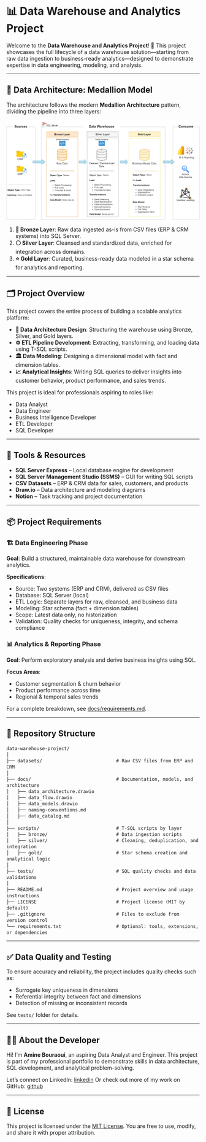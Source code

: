 # 📊 Data Warehouse and Analytics Project

Welcome to the **Data Warehouse and Analytics Project**! 🚀
This project showcases the full lifecycle of a data warehouse solution—starting from raw data ingestion to business-ready analytics—designed to demonstrate expertise in data engineering, modeling, and analysis.

---

## 🧱 Data Architecture: Medallion Model

The architecture follows the modern **Medallion Architecture** pattern, dividing the pipeline into three layers:

![Data Architecture](https://github.com/47664654/sql-data-warehouse-project/blob/main/docs/data_architecture.png)

1. **🔸 Bronze Layer**: Raw data ingested as-is from CSV files (ERP & CRM systems) into SQL Server.
2. **⚪ Silver Layer**: Cleansed and standardized data, enriched for integration across domains.
3. **⭐ Gold Layer**: Curated, business-ready data modeled in a star schema for analytics and reporting.

---

## 🗂️ Project Overview

This project covers the entire process of building a scalable analytics platform:

* **📐 Data Architecture Design**: Structuring the warehouse using Bronze, Silver, and Gold layers.
* **⚙️ ETL Pipeline Development**: Extracting, transforming, and loading data using T-SQL scripts.
* **🏛️ Data Modeling**: Designing a dimensional model with fact and dimension tables.
* **📈 Analytical Insights**: Writing SQL queries to deliver insights into customer behavior, product performance, and sales trends.

This project is ideal for professionals aspiring to roles like:

* Data Analyst
* Data Engineer
* Business Intelligence Developer
* ETL Developer
* SQL Developer

---

## 🧰 Tools & Resources

* **SQL Server Express** – Local database engine for development
* **SQL Server Management Studio (SSMS)** – GUI for writing SQL scripts
* **CSV Datasets** – ERP & CRM data for sales, customers, and products
* **Draw\.io** – Data architecture and modeling diagrams
* **Notion** – Task tracking and project documentation

---

## 📦 Project Requirements

### 🏗️ Data Engineering Phase

**Goal**: Build a structured, maintainable data warehouse for downstream analytics.

**Specifications**:

* Source: Two systems (ERP and CRM), delivered as CSV files
* Database: SQL Server (local)
* ETL Logic: Separate layers for raw, cleansed, and business data
* Modeling: Star schema (fact + dimension tables)
* Scope: Latest data only, no historization
* Validation: Quality checks for uniqueness, integrity, and schema compliance

### 📊 Analytics & Reporting Phase

**Goal**: Perform exploratory analysis and derive business insights using SQL.

**Focus Areas**:

* Customer segmentation & churn behavior
* Product performance across time
* Regional & temporal sales trends

For a complete breakdown, see [docs/requirements.md](https://github.com/47664654/sql-data-warehouse-project/tree/main/docs).

---

## 📁 Repository Structure

```
data-warehouse-project/
│
├── datasets/                           # Raw CSV files from ERP and CRM
│
├── docs/                               # Documentation, models, and architecture
│   ├── data_architecture.drawio
│   ├── data_flow.drawio
│   ├── data_models.drawio
│   ├── naming-conventions.md
│   ├── data_catalog.md
│
├── scripts/                            # T-SQL scripts by layer
│   ├── bronze/                         # Data ingestion scripts
│   ├── silver/                         # Cleaning, deduplication, and integration
│   ├── gold/                           # Star schema creation and analytical logic
│
├── tests/                              # SQL quality checks and data validations
│
├── README.md                           # Project overview and usage instructions
├── LICENSE                             # Project license (MIT by default)
├── .gitignore                          # Files to exclude from version control
└── requirements.txt                    # Optional: tools, extensions, or dependencies
```

---

## ✅ Data Quality and Testing

To ensure accuracy and reliability, the project includes quality checks such as:

* Surrogate key uniqueness in dimensions
* Referential integrity between fact and dimensions
* Detection of missing or inconsistent records

See `tests/` folder for details.

---

## 🧑‍💻 About the Developer

Hi! I’m **Amine Bouraoui**, an aspiring Data Analyst and Engineer.
This project is part of my professional portfolio to demonstrate skills in data architecture, SQL development, and analytical problem-solving.

Let’s connect on LinkedIn: [linkedin](https://www.linkedin.com/in/amine-bouraoui-4b103631b/)
Or check out more of my work on GitHub: [github](https://github.com/47664654)

---

## 📄 License

This project is licensed under the [MIT License](https://github.com/47664654/sql-data-warehouse-project/blob/main/LICENSE). You are free to use, modify, and share it with proper attribution.
